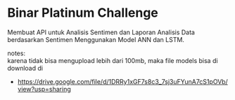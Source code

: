 # Binar Platinum Challenge

Membuat API untuk Analisis Sentimen dan Laporan Analisis Data berdasarkan Sentimen Menggunakan Model ANN dan LSTM. 

notes: <br />
karena tidak bisa mengupload lebih dari 100mb, maka file models bisa di download di <br />
- https://drive.google.com/file/d/1DRRy1xGF7s8c3_7sj3uFYunA7cS1pOVb/view?usp=sharing
